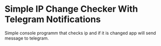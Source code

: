 # Simple IP Change Checker With Telegram Notifications
Simple console programm that checks ip and if it is changed app will send message to telegram.
